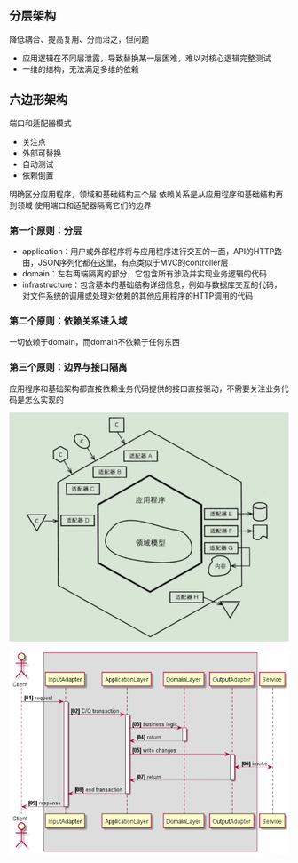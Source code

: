 ## 分层架构

降低耦合、提高复用、分而治之，但问题
- 应用逻辑在不同层泄露，导致替换某一层困难，难以对核心逻辑完整测试
- 一维的结构，无法满足多维的依赖

## 六边形架构

端口和适配器模式

- 关注点
- 外部可替换
- 自动测试
- 依赖倒置

明确区分应用程序，领域和基础结构三个层
依赖关系是从应用程序和基础结构再到领域
使用端口和适配器隔离它们的边界

### 第一个原则：分层
- application：用户或外部程序将与应用程序进行交互的一面，API的HTTP路由，JSON序列化都在这里，有点类似于MVC的controller层
- domain：左右两端隔离的部分，它包含所有涉及并实现业务逻辑的代码
- infrastructure：包含基本的基础结构详细信息，例如与数据库交互的代码，对文件系统的调用或处理对依赖的其他应用程序的HTTP调用的代码
### 第二个原则：依赖关系进入域
一切依赖于domain，而domain不依赖于任何东西
### 第三个原则：边界与接口隔离
应用程序和基础架构都直接依赖业务代码提供的接口直接驱动，不需要关注业务代码是怎么实现的

[picture1]: https://github.com/Consck/gitbook/raw/master/picture/%E5%85%AD%E8%BE%B9%E5%BD%A2%E7%BB%93%E6%9E%84%E5%9B%BE.jpg

![picture1]

[picture]: https://github.com/Consck/gitbook/raw/master/picture/%E5%85%AD%E8%BE%B9%E5%BD%A2%E6%97%B6%E5%BA%8F%E5%9B%BE.jpg

![picture]